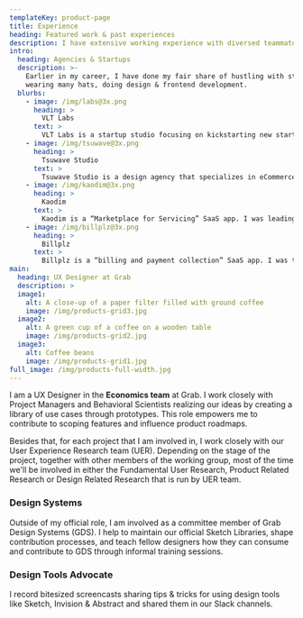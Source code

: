 ```yaml
---
templateKey: product-page
title: Experience
heading: Featured work & past experiences
description: I have extensive working experience with diversed teammates in recent years, and worked with multiple startups & agencies for almost 6 years in the past.
intro:
  heading: Agencies & Startups
  description: >-
    Earlier in my career, I have done my fair share of hustling with startups
    wearing many hats, doing design & frontend development.
  blurbs:
    - image: /img/labs@3x.png
      heading: >
        VLT Labs
      text: >
        VLT Labs is a startup studio focusing on kickstarting new startups in South East Asia region.
    - image: /img/tsuwave@3x.png
      heading: >
        Tsuwave Studio
      text: >
        Tsuwave Studio is a design agency that specializes in eCommerce custom design & development on Shopify platform and WordPress custom design & frontend development.
    - image: /img/kaodim@3x.png
      heading: >
        Kaodim
      text: >
        Kaodim is a “Marketplace for Servicing” SaaS app. I was leading a team of designers (of two haha) and was responsible for the web app design, and customer & vendor mobile apps (both iOS and Android).
    - image: /img/billplz@3x.png
      heading: >
        Billplz
      text: >
        Billplz is a “billing and payment collection” SaaS app. I was the only designer and was responsible for the customer-facing and internal tools web app design.
main:
  heading: UX Designer at Grab
  description: >
  image1:
    alt: A close-up of a paper filter filled with ground coffee
    image: /img/products-grid3.jpg
  image2:
    alt: A green cup of a coffee on a wooden table
    image: /img/products-grid2.jpg
  image3:
    alt: Coffee beans
    image: /img/products-grid1.jpg
full_image: /img/products-full-width.jpg
---
```

I am a UX Designer in the **Economics team** at Grab. I work closely with Project Managers and Behavioral Scientists realizing our ideas by creating a library of use cases through prototypes. This role empowers me to contribute to scoping features and influence product roadmaps.

Besides that, for each project that I am involved in, I work closely with our User Experience Research team (UER). Depending on the stage of the project, together with other members of the working group, most of the time we'll be involved in either the Fundamental User Research, Product Related Research or Design Related Research that is run by UER team.

<h3 class="f4 mt4 mb1 fw6">Design Systems</h3>
Outside of my official role, I am involved as a committee member of Grab Design Systems (GDS). I help to maintain our official Sketch Libraries, shape contribution processes, and teach fellow designers how they can consume and contribute to GDS through informal training sessions.

<h3 class="f4 mt4 mb1 fw6">Design Tools Advocate</h3>
I record bitesized screencasts sharing tips & tricks for using design tools like Sketch, Invision & Abstract and shared them in our Slack channels.
